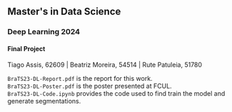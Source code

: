 ## Master's in Data Science

### Deep Learning 2024
#### Final Project

Tiago Assis, 62609 | Beatriz Moreira, 54514 | Rute Patuleia, 51780

`BraTS23-DL-Report.pdf` is the report for this work. \
`BraTS23-DL-Poster.pdf` is the poster presented at FCUL. \
`BraTS23-DL-Code.ipynb` provides the code used to find train the model and generate segmentations.
